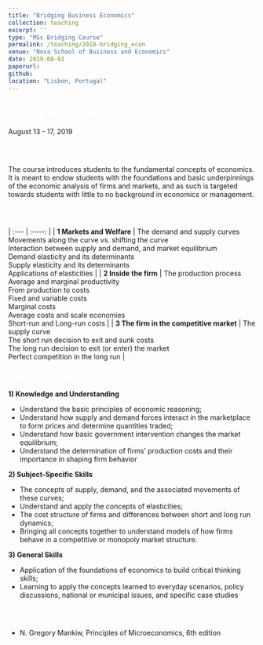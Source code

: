 ```yaml
---
title: "Bridging Business Economics"
collection: teaching
excerpt: ''
type: "MSc Bridging Course"
permalink: /teaching/2019-bridging_econ
venue: "Nova School of Business and Economics"
date: 2019-08-01
paperurl: 
github: 
location: "Lisbon, Portugal"
---
```


## <span style="color:white">Course Instructor</span>
August 13 - 17, 2019


### <span style="color:white">Course Aims</span>
The course introduces students to the fundamental concepts of economics. It is meant to endow students with the foundations and basic underpinnings of the economic analysis of firms and markets, and as such is targeted towards students with little to no background in economics or management.


### <span style="color:white">Course Content</span>

| :---                                         |    :----:   |
| **1 Markets and Welfare**                            | The demand and supply curves<br />Movements along the curve vs. shifting the curve<br />Interaction between supply and demand, and market equilibrium<br />Demand elasticity and its determinants<br />Supply elasticity and its determinants<br />Applications of elasticities       |
| **2 Inside the firm**                 | The production process<br />Average and marginal productivity<br />From production to costs<br />Fixed and variable costs<br />Marginal costs<br />Average costs and scale economies<br />Short-run and Long-run costs        |
| **3 The firm in the competitive market**                         | The supply curve<br />The short run decision to exit and sunk costs<br />The long run decision to exit (or enter) the market<br />Perfect competition in the long run        |


### <span style="color:white">Learning Objectives</span>

**1) Knowledge and Understanding**
- Understand the basic principles of economic reasoning;
- Understand how supply and demand forces interact in the marketplace to form prices and determine quantities traded;
- Understand how basic government intervention changes the market equilibrium;
- Understand the determination of firms’ production costs and their importance in shaping firm behavior

**2) Subject-Specific Skills**
- The concepts of supply, demand, and the associated movements of these curves;
- Understand and apply the concepts of elasticities;
- The cost structure of firms and differences between short and long run dynamics;
- Bringing all concepts together to understand models of how firms behave in a competitive or monopoly market structure.

**3) General Skills**
- Application of the foundations of economics to build critical thinking skills;
- Learning to apply the concepts learned to everyday scenarios, policy discussions, national or municipal issues, and specific case studies


### <span style="color:white">Bibliography</span>

- N. Gregory Mankiw, Principles of Microeconomics, 6th edition
